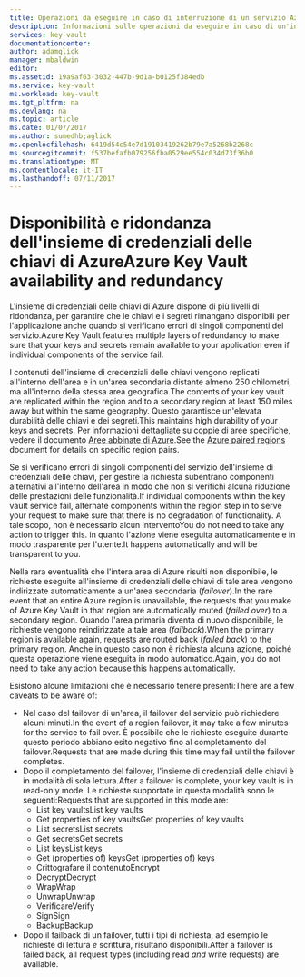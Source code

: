 ```yaml
---
title: Operazioni da eseguire in caso di interruzione di un servizio Azure con impatto sull'insieme di credenziali delle chiavi di Azure | Microsoft Docs
description: Informazioni sulle operazioni da eseguire in caso di un'interruzione del servizio Azure con impatto sull'insieme di credenziali delle chiavi di Azure.
services: key-vault
documentationcenter: 
author: adamglick
manager: mbaldwin
editor: 
ms.assetid: 19a9af63-3032-447b-9d1a-b0125f384edb
ms.service: key-vault
ms.workload: key-vault
ms.tgt_pltfrm: na
ms.devlang: na
ms.topic: article
ms.date: 01/07/2017
ms.author: sumedhb;aglick
ms.openlocfilehash: 6419d54c54e7d19103419262b79e7a5268b2268c
ms.sourcegitcommit: f537befafb079256fba0529ee554c034d73f36b0
ms.translationtype: MT
ms.contentlocale: it-IT
ms.lasthandoff: 07/11/2017
---
```

# <a name="azure-key-vault-availability-and-redundancy"></a><span data-ttu-id="0199f-103">Disponibilità e ridondanza dell'insieme di credenziali delle chiavi di Azure</span><span class="sxs-lookup"><span data-stu-id="0199f-103">Azure Key Vault availability and redundancy</span></span>
<span data-ttu-id="0199f-104">L'insieme di credenziali delle chiavi di Azure dispone di più livelli di ridondanza, per garantire che le chiavi e i segreti rimangano disponibili per l'applicazione anche quando si verificano errori di singoli componenti del servizio.</span><span class="sxs-lookup"><span data-stu-id="0199f-104">Azure Key Vault features multiple layers of redundancy to make sure that your keys and secrets remain available to your application even if individual components of the service fail.</span></span>

<span data-ttu-id="0199f-105">I contenuti dell'insieme di credenziali delle chiavi vengono replicati all'interno dell'area e in un'area secondaria distante almeno 250 chilometri, ma all'interno della stessa area geografica.</span><span class="sxs-lookup"><span data-stu-id="0199f-105">The contents of your key vault are replicated within the region and to a secondary region at least 150 miles away but within the same geography.</span></span> <span data-ttu-id="0199f-106">Questo garantisce un'elevata durabilità delle chiavi e dei segreti.</span><span class="sxs-lookup"><span data-stu-id="0199f-106">This maintains high durability of your keys and secrets.</span></span> <span data-ttu-id="0199f-107">Per informazioni dettagliate su coppie di aree specifiche, vedere il documento [Aree abbinate di Azure](https://docs.microsoft.com/en-us/azure/best-practices-availability-paired-regions).</span><span class="sxs-lookup"><span data-stu-id="0199f-107">See the [Azure paired regions](https://docs.microsoft.com/en-us/azure/best-practices-availability-paired-regions) document for details on specific region pairs.</span></span>

<span data-ttu-id="0199f-108">Se si verificano errori di singoli componenti del servizio dell'insieme di credenziali delle chiavi, per gestire la richiesta subentrano componenti alternativi all'interno dell'area in modo che non si verifichi alcuna riduzione delle prestazioni delle funzionalità.</span><span class="sxs-lookup"><span data-stu-id="0199f-108">If individual components within the key vault service fail, alternate components within the region step in to serve your request to make sure that there is no degradation of functionality.</span></span> <span data-ttu-id="0199f-109">A tale scopo, non è necessario alcun intervento</span><span class="sxs-lookup"><span data-stu-id="0199f-109">You do not need to take any action to trigger this.</span></span> <span data-ttu-id="0199f-110">in quanto l'azione viene eseguita automaticamente e in modo trasparente per l'utente.</span><span class="sxs-lookup"><span data-stu-id="0199f-110">It happens automatically and will be transparent to you.</span></span>

<span data-ttu-id="0199f-111">Nella rara eventualità che l'intera area di Azure risulti non disponibile, le richieste eseguite all'insieme di credenziali delle chiavi di tale area vengono indirizzate automaticamente a un'area secondaria (*failover*).</span><span class="sxs-lookup"><span data-stu-id="0199f-111">In the rare event that an entire Azure region is unavailable, the requests that you make of Azure Key Vault in that region are automatically routed (*failed over*) to a secondary region.</span></span> <span data-ttu-id="0199f-112">Quando l'area primaria diventa di nuovo disponibile, le richieste vengono reindirizzate a tale area (*failback*).</span><span class="sxs-lookup"><span data-stu-id="0199f-112">When the primary region is available again, requests are routed back (*failed back*) to the primary region.</span></span> <span data-ttu-id="0199f-113">Anche in questo caso non è richiesta alcuna azione, poiché questa operazione viene eseguita in modo automatico.</span><span class="sxs-lookup"><span data-stu-id="0199f-113">Again, you do not need to take any action because this happens automatically.</span></span>

<span data-ttu-id="0199f-114">Esistono alcune limitazioni che è necessario tenere presenti:</span><span class="sxs-lookup"><span data-stu-id="0199f-114">There are a few caveats to be aware of:</span></span>

* <span data-ttu-id="0199f-115">Nel caso del failover di un'area, il failover del servizio può richiedere alcuni minuti.</span><span class="sxs-lookup"><span data-stu-id="0199f-115">In the event of a region failover, it may take a few minutes for the service to fail over.</span></span> <span data-ttu-id="0199f-116">È possibile che le richieste eseguite durante questo periodo abbiano esito negativo fino al completamento del failover.</span><span class="sxs-lookup"><span data-stu-id="0199f-116">Requests that are made during this time may fail until the failover completes.</span></span>
* <span data-ttu-id="0199f-117">Dopo il completamento del failover, l'insieme di credenziali delle chiavi è in modalità di sola lettura.</span><span class="sxs-lookup"><span data-stu-id="0199f-117">After a failover is complete, your key vault is in read-only mode.</span></span> <span data-ttu-id="0199f-118">Le richieste supportate in questa modalità sono le seguenti:</span><span class="sxs-lookup"><span data-stu-id="0199f-118">Requests that are supported in this mode are:</span></span>
  * <span data-ttu-id="0199f-119">List key vaults</span><span class="sxs-lookup"><span data-stu-id="0199f-119">List key vaults</span></span>
  * <span data-ttu-id="0199f-120">Get properties of key vaults</span><span class="sxs-lookup"><span data-stu-id="0199f-120">Get properties of key vaults</span></span>
  * <span data-ttu-id="0199f-121">List secrets</span><span class="sxs-lookup"><span data-stu-id="0199f-121">List secrets</span></span>
  * <span data-ttu-id="0199f-122">Get secrets</span><span class="sxs-lookup"><span data-stu-id="0199f-122">Get secrets</span></span>
  * <span data-ttu-id="0199f-123">List keys</span><span class="sxs-lookup"><span data-stu-id="0199f-123">List keys</span></span>
  * <span data-ttu-id="0199f-124">Get (properties of) keys</span><span class="sxs-lookup"><span data-stu-id="0199f-124">Get (properties of) keys</span></span>
  * <span data-ttu-id="0199f-125">Crittografare il contenuto</span><span class="sxs-lookup"><span data-stu-id="0199f-125">Encrypt</span></span>
  * <span data-ttu-id="0199f-126">Decrypt</span><span class="sxs-lookup"><span data-stu-id="0199f-126">Decrypt</span></span>
  * <span data-ttu-id="0199f-127">Wrap</span><span class="sxs-lookup"><span data-stu-id="0199f-127">Wrap</span></span>
  * <span data-ttu-id="0199f-128">Unwrap</span><span class="sxs-lookup"><span data-stu-id="0199f-128">Unwrap</span></span>
  * <span data-ttu-id="0199f-129">Verificare</span><span class="sxs-lookup"><span data-stu-id="0199f-129">Verify</span></span>
  * <span data-ttu-id="0199f-130">Sign</span><span class="sxs-lookup"><span data-stu-id="0199f-130">Sign</span></span>
  * <span data-ttu-id="0199f-131">Backup</span><span class="sxs-lookup"><span data-stu-id="0199f-131">Backup</span></span>
* <span data-ttu-id="0199f-132">Dopo il failback di un failover, tutti i tipi di richiesta, ad esempio le richieste di lettura *e* scrittura, risultano disponibili.</span><span class="sxs-lookup"><span data-stu-id="0199f-132">After a failover is failed back, all request types (including read *and* write requests) are available.</span></span>

